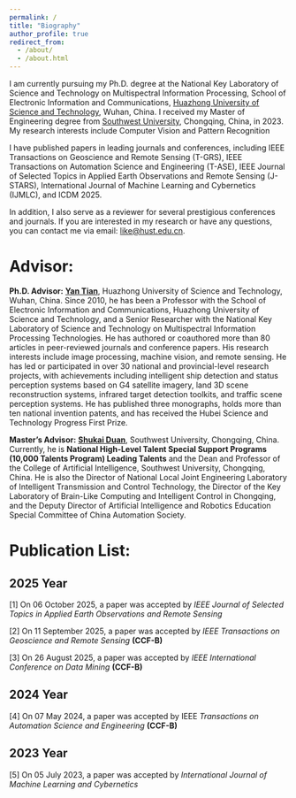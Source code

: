 ```yaml
---
permalink: /
title: "Biography"
author_profile: true
redirect_from: 
  - /about/
  - /about.html
---
```

I am currently pursuing my Ph.D. degree at the National Key Laboratory of Science and Technology on Multispectral Information Processing, School of Electronic Information and Communications, [Huazhong University of Science and Technology](https://www.hust.edu.cn/), Wuhan, China. I received my Master of Engineering degree from [Southwest University](https://www.swu.edu.cn/), Chongqing, China, in 2023. My research interests include Computer Vision and Pattern Recognition

I have published papers in leading journals and conferences, including IEEE Transactions on Geoscience and Remote Sensing (T-GRS), IEEE Transactions on Automation Science and Engineering (T-ASE), IEEE Journal of Selected Topics in Applied Earth Observations and Remote Sensing (J-STARS), International Journal of Machine Learning and Cybernetics (IJMLC), and ICDM 2025.

In addition, I also serve as a reviewer for several prestigious conferences and journals. If you are interested in my research or have any questions, you can contact me via email: [like@hust.edu.cn](like@hust.edu.cn).

 

Advisor:
======
**Ph.D. Advisor:** **[Yan Tian](https://ei.hust.edu.cn/professor/tianyan/)**, Huazhong University of Science and Technology, Wuhan, China. Since 2010, he has been a Professor with the School of Electronic Information and Communications, Huazhong University of Science and Technology, and a Senior Researcher with the National Key Laboratory of Science and Technology on Multispectral Information Processing Technologies. He has authored or coauthored more than 80 articles in peer-reviewed journals and conference papers. His research interests include image processing, machine vision, and remote sensing. He has led or participated in over 30 national and provincial-level research projects, with achievements including intelligent ship detection and status perception systems based on G4 satellite imagery, land 3D scene reconstruction systems, infrared target detection toolkits, and traffic scene perception systems. He has published three monographs, holds more than ten national invention patents, and has received the Hubei Science and Technology Progress First Prize.

**Master’s Advisor:** **[Shukai Duan](https://ai.swu.edu.cn/info/1069/1444.htm)**, Southwest University, Chongqing, China. Currently, he is **National High-Level Talent Special Support Programs (10,000 Talents Program) Leading Talents** and the Dean and Professor of the College of Artificial Intelligence, Southwest University, Chongqing, China. He is also the Director of National Local Joint Engineering Laboratory of Intelligent Transmission and Control Technology, the Director of the Key Laboratory of Brain-Like Computing and Intelligent Control in Chongqing, and the Deputy Director of Artificial Intelligence and Robotics Education Special Committee of China Automation Society.

Publication List:
======

2025 Year
------
[1] On 06 October 2025, a paper was accepted by *IEEE Journal of Selected Topics in Applied Earth Observations and Remote Sensing*

[2] On 11 September 2025, a paper was accepted by *IEEE Transactions on Geoscience and Remote Sensing* **(CCF-B)**

[3] On 26 August 2025, a paper was accepted by *IEEE International Conference on Data Mining* **(CCF-B)**

2024 Year
------
[4] On 07 May 2024, a paper was accepted by IEEE *Transactions on Automation Science and Engineering* **(CCF-B)**

2023 Year
------
[5] On 05 July 2023, a paper was accepted by *International Journal of Machine Learning and Cybernetics*

